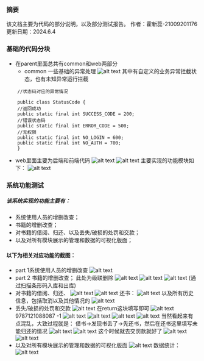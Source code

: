 ### 摘要
该文档主要为代码的部分说明，以及部分测试报告。
作者：霍新蕊-21009201176
更新日期：2024.6.4

### 基础的代码分块
- 在parent里面总共有common和web两部分
    - common
      一些基础的异常处理
      ![alt text](image.png)
      其中有自定义的业务异常拦截状态，也有未知异常运行拦截
```
    //状态码对应的异常情况

    public class StatusCode {
    //返回成功
    public static final int SUCCESS_CODE = 200;
    //错误状态码
    public static final int ERROR_CODE = 500;
    //无权限
    public static final int NO_LOGIN = 600;
    public static final int NO_AUTH = 700;
    }
```
  - web里面主要为后端和前端代码
  ![alt text](image-1.png)
  ![alt text](image-2.png)
  主要实现的功能模块如下：
  ![alt text](image-3.png)
  ### 系统功能测试
  ##### 该系统实现的功能主要有：
  - 系统使用人员的增删改查；
  - 书籍的增删改查；
  - 对书籍的借阅、归还、以及丢失/破损的处罚和交款；
  - 以及对所有模块展示的管理和数据的可视化版面；
  #### 以下为相关对应功能的截图：
  - part 1系统使用人员的增删改查
![alt text](image-4.png)
- part 2 书籍的增删改查；
此处为级联删除
![alt text](image-5.png)
![alt text](image-6.png)
![alt text](image-7.png)
(通过扫描条形码入库和出库)
- 对书籍的借阅、归还、
![alt text](image-8.png)
![alt text](image-9.png)
还书：
![alt text](image-12.png)
以及所有历史信息，包括取消以及其他情况的
![alt text](image-10.png)
- 丢失/破损的处罚和交款
![alt text](image-11.png)
在return这块填写即可
![alt text](image-13.png)
 9787121088087 -1
 ![alt text](image-14.png)
 ![alt text](image-15.png)
 ![alt text](image-16.png)
 ![alt text](image-17.png)
 当然看起来有点混乱，大致过程就是：
 借书->发现书丢了->先还书，然后在还书这里填写未能归还的情况
 ![alt text](image-18.png)
 ![alt text](image-19.png)
 这个时候就去交罚款就好了
 ![alt text](image-20.png)
 ![alt text](image-21.png)
 - 以及对所有模块展示的管理和数据的可视化版面
 ![alt text](image-22.png)
 数据统计：
 ![alt text](image-23.png)